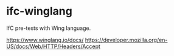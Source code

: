 # ifc-winglang
IfC pre-tests with Wing language.


<https://www.winglang.io/docs/>
<https://developer.mozilla.org/en-US/docs/Web/HTTP/Headers/Accept>